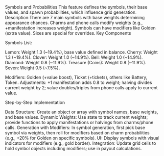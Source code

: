 Symbols and Probabilities
This feature defines the symbols, their base values, and spawn probabilities, which influence grid generation.
Description
There are 7 main symbols with base weights determining appearance chances. Charms and phone calls modify weights (e.g., +manifestation increases weight). Symbols can have modifiers like Golden (extra value). Sixes are special for overrides.
Key Components

Symbols List:

Lemon: Weight 1.3 (~19.4%), base value defined in balance.
Cherry: Weight 1.3 (~19.4%).
Clover: Weight 1.0 (~14.9%).
Bell: Weight 1.0 (~14.9%).
Diamond: Weight 0.8 (~11.9%).
Treasure (Coins): Weight 0.8 (~11.9%).
Seven: Weight 0.5 (~7.5%).


Modifiers: Golden (+value boost), Ticket (+tickets), others like Battery, Token.
Adjustments: +1 manifestation adds 0.8 to weight; halving divides current weight by 2; value doubles/triples from phone calls apply to current value.

Step-by-Step Implementation

Data Structure: Create an object or array with symbol names, base weights, and base values.
Dynamic Weights: Use state to track current weights; provide functions to apply manifestations or halvings from charms/phone calls.
Generation with Modifiers: In symbol generation, first pick base symbol via weights, then roll for modifiers based on charm probabilities (e.g., +20% for Golden on specific symbols).
UI: Display symbols with visual indicators for modifiers (e.g., gold border).
Integration: Update grid cells to hold symbol objects including modifiers; use in payout calculations.
